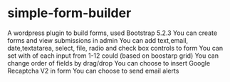 # simple-form-builder
A wordpress plugin to build forms, used Bootstrap 5.2.3
You can create forms and view submissions in admin
You can add text,email, date,textatarea, select, file, radio and check box controls to form
You can set with of each input from 1-12 could (based on boostarp grid)
You can change order of fields by drag/drop
You can choose to insert Google Recaptcha V2 in form
You can choose to send email alerts

